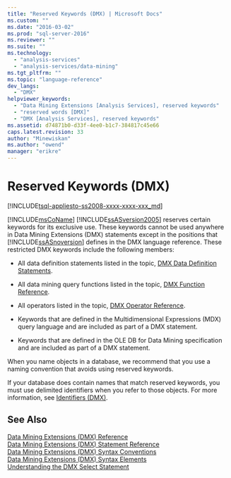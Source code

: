 ```yaml
---
title: "Reserved Keywords (DMX) | Microsoft Docs"
ms.custom: ""
ms.date: "2016-03-02"
ms.prod: "sql-server-2016"
ms.reviewer: ""
ms.suite: ""
ms.technology: 
  - "analysis-services"
  - "analysis-services/data-mining"
ms.tgt_pltfrm: ""
ms.topic: "language-reference"
dev_langs: 
  - "DMX"
helpviewer_keywords: 
  - "Data Mining Extensions [Analysis Services], reserved keywords"
  - "reserved words [DMX]"
  - "DMX [Analysis Services], reserved keywords"
ms.assetid: d74871b0-d33f-4ee0-b1c7-384817c45e66
caps.latest.revision: 33
author: "Minewiskan"
ms.author: "owend"
manager: "erikre"
---
```

# Reserved Keywords (DMX)
[!INCLUDE[tsql-appliesto-ss2008-xxxx-xxxx-xxx_md](../includes/tsql-appliesto-ss2008-xxxx-xxxx-xxx-md.md)]

  [!INCLUDE[msCoName](../includes/msconame-md.md)] [!INCLUDE[ssASversion2005](../includes/ssasversion2005-md.md)] reserves certain keywords for its exclusive use. These keywords cannot be used anywhere in Data Mining Extensions (DMX) statements except in the positions that [!INCLUDE[ssASnoversion](../includes/ssasnoversion-md.md)] defines in the DMX language reference. These restricted DMX keywords include the following members:  
  
-   All data definition statements listed in the topic, [DMX Data Definition Statements](../dmx/dmx-statements-data-definition.md).  
  
-   All data mining query functions listed in the topic, [DMX Function Reference](../dmx/data-mining-extensions-dmx-function-reference.md).  
  
-   All operators listed in the topic, [DMX Operator Reference](../dmx/data-mining-extensions-dmx-operator-reference.md).  
  
-   Keywords that are defined in the Multidimensional Expressions (MDX) query language and are included as part of a DMX statement.  
  
-   Keywords that are defined in the OLE DB for Data Mining specification and are included as part of a DMX statement.  
  
 When you name objects in a database, we recommend that you use a naming convention that avoids using reserved keywords.  
  
 If your database does contain names that match reserved keywords, you must use delimited identifiers when you refer to those objects. For more information, see [Identifiers &#40;DMX&#41;](../dmx/identifiers-dmx.md).  
  
## See Also  
 [Data Mining Extensions &#40;DMX&#41; Reference](../dmx/data-mining-extensions-dmx-reference.md)   
 [Data Mining Extensions &#40;DMX&#41; Statement Reference](../dmx/data-mining-extensions-dmx-statements.md)   
 [Data Mining Extensions &#40;DMX&#41; Syntax Conventions](../dmx/data-mining-extensions-dmx-syntax-conventions.md)   
 [Data Mining Extensions &#40;DMX&#41; Syntax Elements](../dmx/data-mining-extensions-dmx-syntax-elements.md)   
 [Understanding the DMX Select Statement](../dmx/understanding-the-dmx-select-statement.md)  
  
  